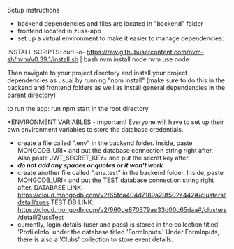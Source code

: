 Setup instructions

- backend dependencies and files are located in "backend" folder
- frontend located in zuss-app
- set up a virtual environment to make it easier to manage dependencies:

INSTALL SCRIPTS: 
curl -o- https://raw.githubusercontent.com/nvm-sh/nvm/v0.39.1/install.sh | bash
nvm install node
nvm use node

Then navigate to your project directory and install your project dependencies as usual
by running "npm install" (make sure to do this in the backend and frontend folders as
well as install general dependencies in the parent directory)

to run the  app: run npm start in the root directory

*ENVIRONMENT VARIABLES - important!
Everyone will have to set up their own environment variables to store the database credentials.
- create a file called ".env" in the backend folder. Inside, paste 
MONGODB_URI= and put the database connection string right after. Also paste
JWT_SECRET_KEY= and put the secret key after. 
- ***do not add any spaces or quotes or it won't work***
- create another file called ".env.test" in the backend folder. Inside,
paste MONGODB_URI= and put the TEST database connection string right after. 
DATABASE LINK: https://cloud.mongodb.com/v2/65fca404d7189a29f502a442#/clusters/detail/zuss
TEST DB LINK: https://cloud.mongodb.com/v2/660de870379ae33d00c65daa#/clusters/detail/ZussTest
- currently, login details (user and pass) is stored in the collection titled 'ProfileInfo'
under the database titled 'FormInputs.' Under FormInputs, there is also a 'Clubs' collection
to store event details. 
